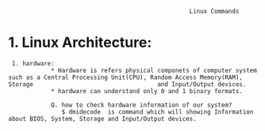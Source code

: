                                                        Linux Commands

# 1. Linux Architecture:
    
     1. hardware: 
                * Hardware is refers physical componets of computer system such as a Central Processing Unit(CPU), Random Access Memory(RAM), Storage                                   and Input/Output devices.
                * hardware can understand only 0 and 1 binary formats.
                
                Q. how to check hardware information of our system?
                   $ dmidecode  is command which will showing Information about BIOS, System, Storage and Input/Output devices.
                     

